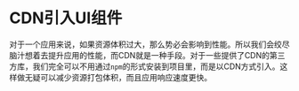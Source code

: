 # CDN引入UI组件

对于一个应用来说，如果资源体积过大，那么势必会影响到性能。所以我们会绞尽脑汁想着去提升应用的性能，而CDN就是一种手段。对于一些提供了CDN的第三方库，我们完全可以不用通过`npm`的形式安装到项目里，而是以CDN方式引入。这样做无疑可以减少资源打包体积，而且应用响应速度更快。

